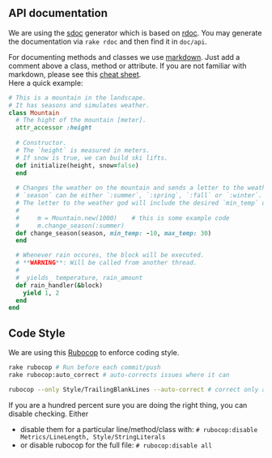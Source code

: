 ## API documentation

We are using the [sdoc](https://github.com/voloko/sdoc) generator which is based on [rdoc](https://github.com/rdoc/rdoc).
You may generate the documentation via `rake rdoc` and then find it in `doc/api`.

For documenting methods and classes we use [markdown](https://daringfireball.net/projects/markdown/). Just add a comment above a class, method or attribute.
If you are not familiar with markdown, please see this [cheat sheet](http://nestacms.com/docs/creating-content/markdown-cheat-sheet).  
Here a quick example:

```ruby
# This is a mountain in the landscape.
# It has seasons and simulates weather.
class Mountain
  # The hight of the mountain [meter].
  attr_accessor :height
  
  # Constructor.
  # The `height` is measured in meters.
  # If snow is true, we can build ski lifts.
  def initialize(height, snow=false)
  end
  
  # Changes the weather on the mountain and sends a letter to the weather god.
  # `season` can be either `:summer`, `:spring`, `:fall` or `:winter`.
  # The letter to the weather god will include the desired `min_temp` or `max_temp`.
  #
  #     m = Mountain.new(1000)    # this is some example code
  #     m.change_season(:summer) 
  def change_season(season, min_temp: -10, max_temp: 30)
  end

  # Whenever rain occures, the block will be executed.
  # **WARNING**: Will be called from another thread.
  #
  # _yields_ temperature, rain_amount
  def rain_handler(&block) 
    yield 1, 2
  end
end
```

## Code Style

We are using this [Rubocop](https://github.com/bbatsov/rubocop) to enforce coding style.

```bash
rake rubocop # Run before each commit/push
rake rubocop:auto_correct # auto-corrects issues where it can

rubocop --only Style/TrailingBlankLines --auto-correct # correct only a single offense type
```

If you are a hundred percent sure you are doing the right thing, you can disable checking. Either

- disable them for a particular line/method/class with: `# rubocop:disable Metrics/LineLength, Style/StringLiterals`
- or disable rubocop for the full file: `# rubocop:disable all`
